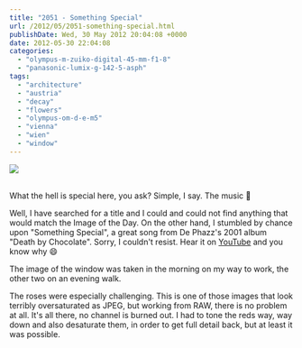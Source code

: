 ```yaml
---
title: "2051 - Something Special"
url: /2012/05/2051-something-special.html
publishDate: Wed, 30 May 2012 20:04:08 +0000
date: 2012-05-30 22:04:08
categories: 
  - "olympus-m-zuiko-digital-45-mm-f1-8"
  - "panasonic-lumix-g-142-5-asph"
tags: 
  - "architecture"
  - "austria"
  - "decay"
  - "flowers"
  - "olympus-om-d-e-m5"
  - "vienna"
  - "wien"
  - "window"
---
```

<div class="container">
<div class="center"><a target="_blank" href="https://d25zfm9zpd7gm5.cloudfront.net/1200x1200/2012/20120529_083811-Edit_lr.jpg"><img src="https://d25zfm9zpd7gm5.cloudfront.net/0600x0600/2012/20120529_083811-Edit_lr.jpg" /></a></div>
</div>
<br />

What the hell is special here, you ask? Simple, I say. The music 🙂

<a target="_blank" href="https://d25zfm9zpd7gm5.cloudfront.net/1200x1200/2012/20120529_185429_lr.jpg"><img style="margin: 0pt 0px 0pt 10px; float: right;" src="https://d25zfm9zpd7gm5.cloudfront.net/0150x0150/2012/20120529_185429_lr.jpg" alt="" border="0" /></a> Well, I have searched for a title and I could and could not find anything that would match the Image of the Day. On the other hand, I stumbled by chance upon "Something Special", a great song from De Phazz's 2001 album "Death by Chocolate". Sorry, I couldn't resist. Hear it on <a href="http://www.youtube.com/watch?v=oldITeTripc&feature=related" target="_blank">YouTube</a> and you know why 😄

<a target="_blank" href="https://d25zfm9zpd7gm5.cloudfront.net/1200x1200/2012/20120529_185643_lr.jpg"><img style="margin: 0pt 10px 0pt 0px; float: left;" src="https://d25zfm9zpd7gm5.cloudfront.net/0150x0150/2012/20120529_185643_lr.jpg" alt="" border="0" /></a> The image of the window was taken in the morning on my way to work, the other two on an evening walk. 

 The roses were especially challenging. This is one of those images that look terribly oversaturated as JPEG, but working from RAW, there is no problem at all. It's all there, no channel is burned out. I had to tone the reds way, way down and also desaturate them, in order to get full detail back, but at least it was possible.
